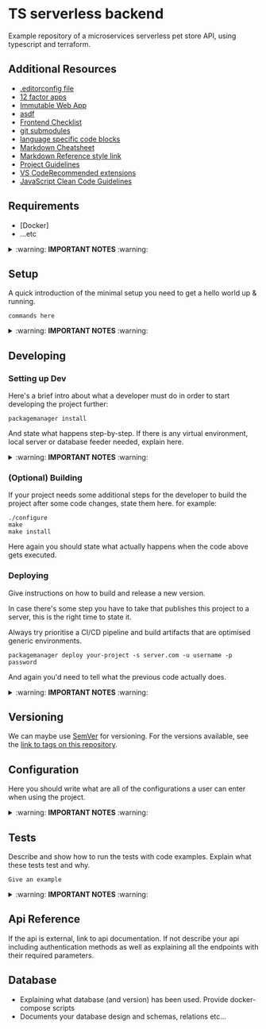 # TS serverless backend


Example repository of a microservices serverless pet store API, using typescript and terraform.

## Additional Resources

- [.editorconfig file](https://editorconfig.org/)
- [12 factor apps](https://12factor.net/)
- [Immutable Web App](https://immutablewebapps.org/)
- [asdf](https://asdf-vm.com)
- [Frontend Checklist](https://github.com/thedaviddias/Front-End-Checklist)
- [git submodules](https://git-scm.com/book/en/v2/Git-Tools-Submodules)
- [language specific code blocks](https://help.github.com/articles/creating-and-highlighting-code-blocks/)
- [Markdown Cheatsheet](https://github.com/adam-p/markdown-here/wiki/Markdown-Cheatsheet)
- [Markdown Reference style link](https://github.com/adam-p/markdown-here/wiki/Markdown-Cheatsheet#links)
- [Project Guidelines](https://github.com/elsewhencode/project-guidelines)
- [VS CodeRecommended extensions](https://code.visualstudio.com/docs/editor/extension-gallery#_recommended-extensions)
- [JavaScript Clean Code Guidelines](https://github.com/ryanmcdermott/clean-code-javascript)

## Requirements

- [Docker]
- ...etc

<details>
<summary>:warning: <b>IMPORTANT NOTES</b> :warning:</summary>

- Use packages like [Homebrew], [docker], and [asdf]
- List any global installs here - prefer using [asdf] and [homebrew]
- Do not list frameworks and libraries. These should be included as project dependencies. [See Twelve-factor app - Dependencies](https://12factor.net/dependencies)

</details>

## Setup

A quick introduction of the minimal setup you need to get a hello world up &
running.

```shell
commands here
```

<details>
<summary>:warning: <b>IMPORTANT NOTES</b> :warning:</summary>

- Here you should say what actually happens when you execute the code above.
- List any global installs and runtime setting here - prefer using [asdf] and [homebrew]
- This should be simple and concise and repeatable.
- Check with the team if Linux/Windows/Mac support is needed.

</details>

## Developing

### Setting up Dev

Here's a brief intro about what a developer must do in order to start developing
the project further:

```shell
packagemanager install
```

And state what happens step-by-step. If there is any virtual environment, local server or database feeder needed, explain here.

<details>
<summary>:warning: <b>IMPORTANT NOTES</b> :warning:</summary>

- This should represent the day-to-day workflow
- this should not list global dependencies

</details>

### (Optional) Building

If your project needs some additional steps for the developer to build the
project after some code changes, state them here. for example:

```shell
./configure
make
make install
```

Here again you should state what actually happens when the code above gets
executed.

### Deploying

Give instructions on how to build and release a new version.

In case there's some step you have to take that publishes this project to a
server, this is the right time to state it.

Always try prioritise a CI/CD pipeline and build artifacts that are optimised generic environments.

```shell
packagemanager deploy your-project -s server.com -u username -p password
```

And again you'd need to tell what the previous code actually does.

<details>
<summary>:warning: <b>IMPORTANT NOTES</b> :warning:</summary>

- If this uses ci/cd link out to it along with the environments.
- [12 factor apps](https://12factor.net/)
- [Immutable Web App](https://immutablewebapps.org/)
- Make use of badges where possible
  - [circleci status-badges](https://circleci.com/docs/2.0/status-badges)
  - [Github Workflow status badge](https://docs.github.com/en/actions/monitoring-and-troubleshooting-workflows/adding-a-workflow-status-badge)

</details>

## Versioning

We can maybe use [SemVer](http://semver.org/) for versioning. For the versions available, see the [link to tags on this repository](/tags).

## Configuration

Here you should write what are all of the configurations a user can enter when using the project.

<details>
<summary>:warning: <b>IMPORTANT NOTES</b> :warning:</summary>

- Note configuration is not secrets.
- Use `.env` and `.env.example`.
- Try to refrain from development and production references - let those values come from the env or the build.

</details>

## Tests

Describe and show how to run the tests with code examples.
Explain what these tests test and why.

```shell
Give an example
```

<details>
<summary>:warning: <b>IMPORTANT NOTES</b> :warning:</summary>

- This is sometimes included in the Developing script. This is fine, however if you are working with code that the sysops team is not familiar with, it's a good idea to split this out to make it more convenient for them.

</details>

## Api Reference

If the api is external, link to api documentation. If not describe your api including authentication methods as well as explaining all the endpoints with their required parameters.

## Database

- Explaining what database (and version) has been used. Provide docker-compose scripts
- Documents your database design and schemas, relations etc...
